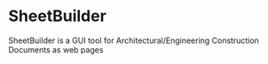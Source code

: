 # SheetBuilder
SheetBuilder is a GUI tool for Architectural/Engineering Construction Documents as web pages
